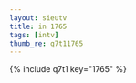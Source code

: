 ```yaml
--- 
layout: sieutv
title: in 1765
tags: [intv]
thumb_re: q7t11765
---
```

{% include q7t1 key="1765" %} 
